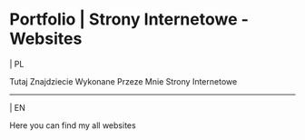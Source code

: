 # Portfolio | Strony Internetowe - Websites

| PL

Tutaj Znajdziecie Wykonane Przeze Mnie Strony Internetowe

- - -

| EN

Here you can find my all websites
